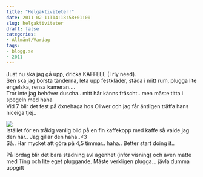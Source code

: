 ```yaml
---
title: "Helgaktiviteter!"
date: 2011-02-11T14:18:58+01:00
slug: helgaktiviteter
draft: false
categories:
- Allmänt/Vardag
tags:
- blogg.se
- 2011
---
```

Just nu ska jag gå upp, dricka KAFFEEE (I rly need).  
Sen ska jag borsta tänderna, leta upp festkläder, städa i mitt rum, plugga lite engelska, rensa kameran....  
Tror inte jag behöver duscha.. mitt hår känns fräscht.. men måste titta i spegeln med haha  
Vid 7 blir det fest på öxnehaga hos Oliwer och jag får äntligen träffa hans niceiga tjej..  
  
  
![](/assets/images/blogg.se/kaffe1_131957947.jpg)  
Istället för en tråkig vanlig bild på en fin kaffekopp med kaffe så valde jag den här.. Jag gillar den haha..<3  
Så.. Har mycket att göra på 4,5 timmar.. haha.. Better start doing it..  
  
  
På lördag blir det bara städning avl ägenhet (inför visning) och även matte med Ting och lite eget pluggande. Måste verkligen plugga... jävla dumma uppgift